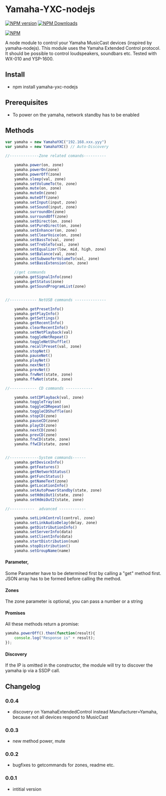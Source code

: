 Yamaha-YXC-nodejs
==================
[![NPM version](http://img.shields.io/npm/v/yamaha-yxc-nodejs.svg)](https://npmjs.org/package/yamaha-yxc-nodejs)
[![NPM Downloads](https://img.shields.io/npm/dm/yamaha-yxc-nodejs.svg?style=flat)](https://npmjs.org/package/yamaha-yxc-nodejs)

[![NPM](https://nodei.co/npm/yamaha-yxc-nodejs.png?downloads=true)](https://npmjs.org/package/yamaha-yxc-nodejs)


A node module to control your Yamaha MusicCast devices (inspired by yamaha-nodejs).
This module uses the Yamaha Extended Control protocol.
It should be possible to control loudspeakers, soundbars etc.
Tested with WX-010 and YSP-1600. 

## Install
* npm install yamaha-yxc-nodejs

## Prerequisites
* To power on the yamaha, network standby has to be enabled


## Methods
```javascript
var yamaha = new YamahaYXC("192.168.xxx.yyy")
var yamaha = new YamahaYXC() // Auto-Discovery

//-------------Zone related comands----------

    yamaha.power(on, zone)
    yamaha.powerOn(zone)
    yamaha.powerOff(zone)
    yamaha.sleep(val, zone)
    yamaha.setVolumeTo(to, zone)
    yamaha.mute(on, zone)
    yamaha.muteOn(zone)
    yamaha.muteOff(zone)
    yamaha.setInput(input, zone)
    yamaha.setSound(input, zone)
    yamaha.surroundOn(zone)
    yamaha.surroundOff(zone)
    yamaha.setDirect(on, zone)
    yamaha.setPureDirect(on, zone)
    yamaha.setEnhancer(on, zone)
    yamaha.setClearVoice(on, zone)
    yamaha.setBassTo(val, zone)
    yamaha.setTrebleTo(val, zone)
    yamaha.setEqualizer(low, mid, high, zone)
    yamaha.setBalance(val, zone)
    yamaha.setSubwooferVolumeTo(val, zone)
    yamaha.setBassExtension(on, zone)

    //get commands
    yamaha.getSignalInfo(zone)
    yamaha.getStatus(zone)
    yamaha.getSoundProgramList(zone)


//------------ NetUSB commands --------------

    yamaha.getPresetInfo()
    yamaha.getPlayInfo()
    yamaha.getSettings()
    yamaha.getRecentInfo()
    yamaha.clearRecentInfo()
    yamaha.setNetPlayback(val)
    yamaha.toggleNetRepeat()
    yamaha.toggleNetShuffle()
    yamaha.recallPreset(val, zone)
    yamaha.stopNet()
    yamaha.pauseNet()
    yamaha.playNet()
    yamaha.nextNet()
    yamaha.prevNet()
    yamaha.frwNet(state, zone)
    yamaha.ffwNet(state, zone)

//------------ CD commands ------------

    yamaha.setCDPlayback(val, zone)
    yamaha.toggleTray(on)
    yamaha.toggleCDRepeat(on)
    yamaha.toggleCDShuffle(on)
    yamaha.stopCD(zone)
    yamaha.pauseCD(zone)
    yamaha.playCD(zone)
    yamaha.nextCD(zone)
    yamaha.prevCD(zone)
    yamaha.frwCD(state, zone)
    yamaha.ffwCD(state, zone)


//-------------System commands------
    yamaha.getDeviceInfo()
    yamaha.getFeatures()
    yamaha.getNetworkStatus()
    yamaha.getFuncStatus()
    yamaha.getNameText(zone)
    yamaha.getLocationInfo()
    yamaha.setAutoPowerStandby(state, zone)   
    yamaha.setHdmiOut1(state, zone)
    yamaha.setHdmiOut2(state, zone)

//-----------  advanced ------------

    yamaha.setLinkControl(control, zone)
    yamaha.setLinkAudioDelay(delay, zone)
    yamaha.getDistributionInfo()
    yamaha.setServerInfo(data)
    yamaha.setClientInfo(data)
    yamaha.startDistribution(num)
    yamaha.stopDistribution()
    yamaha.setGroupName(name)

```

#### Parameter, 
Some Parameter have to be determined first by calling a "get" method first.
JSON array has to be formed before calling the method.

#### Zones
The zone parameter is optional, you can pass a number or a string

#### Promises
All these methods return a promise:
```javascript
yamaha.powerOff().then(function(result){
	console.log("Response is" + result);
});
```

#### Discovery
If the IP is omitted in the constructor, the module will try to discover the yamaha ip via a SSDP call.

## Changelog
### 0.0.4
* discovery on YamahaExtendedControl instead Manufacturer=Yamaha, because not all devices respond to MusicCast
### 0.0.3
* new method power, mute 
### 0.0.2
* bugfixes to getcommands for zones, readme etc.
### 0.0.1
* intitial version


